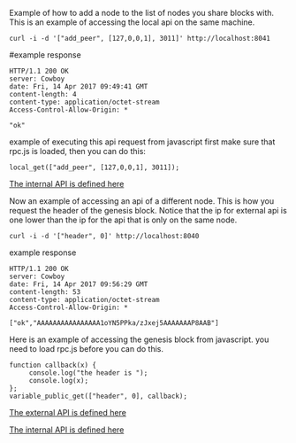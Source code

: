 Example of how to add a node to the list of nodes you share blocks with. This is an example of accessing the local api on the same machine.

```
curl -i -d '["add_peer", [127,0,0,1], 3011]' http://localhost:8041
```

#example response

```
HTTP/1.1 200 OK
server: Cowboy
date: Fri, 14 Apr 2017 09:49:41 GMT
content-length: 4
content-type: application/octet-stream
Access-Control-Allow-Origin: *

"ok"
```

example of executing this api request from javascript
first make sure that rpc.js is loaded, then you can do this:

```
local_get(["add_peer", [127,0,0,1], 3011]);
```

[The internal API is defined here](../src/networking/internal_handler.erl)

Now an example of accessing an api of a different node.
This is how you request the header of the genesis block.
Notice that the ip for external api is one lower than the ip for the api that is only on the same node.

```
curl -i -d '["header", 0]' http://localhost:8040
```

example response

```
HTTP/1.1 200 OK
server: Cowboy
date: Fri, 14 Apr 2017 09:56:29 GMT
content-length: 53
content-type: application/octet-stream
Access-Control-Allow-Origin: *

["ok","AAAAAAAAAAAAAAAA1oYN5PPka/zJxej5AAAAAAAP8AAB"]
```

Here is an example of accessing the genesis block from javascript. you need to load rpc.js before you can do this.

```
function callback(x) {
	 console.log("the header is ");
	 console.log(x);
};
variable_public_get(["header", 0], callback);
```

[The external API is defined here](../../apps/ae_http/src/ext_handler.erl)

[The internal API is defined here](../../apps/ae_http/src/api.erl)
